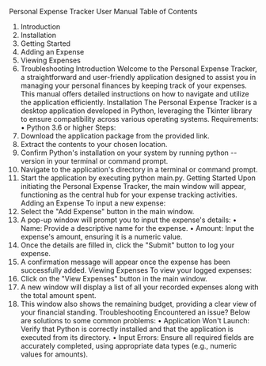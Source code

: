 Personal Expense Tracker User Manual
Table of Contents
1.	Introduction
2.	Installation
3.	Getting Started
4.	Adding an Expense
5.	Viewing Expenses
6.	Troubleshooting
Introduction
Welcome to the Personal Expense Tracker, a straightforward and user-friendly application designed to assist you in managing your personal finances by keeping track of your expenses. This manual offers detailed instructions on how to navigate and utilize the application efficiently.
Installation
The Personal Expense Tracker is a desktop application developed in Python, leveraging the Tkinter library to ensure compatibility across various operating systems.
Requirements:
•	Python 3.6 or higher
Steps:
1.	Download the application package from the provided link.
2.	Extract the contents to your chosen location.
3.	Confirm Python's installation on your system by running python --version in your terminal or command prompt.
4.	Navigate to the application's directory in a terminal or command prompt.
5.	Start the application by executing python main.py.
Getting Started
Upon initiating the Personal Expense Tracker, the main window will appear, functioning as the central hub for your expense tracking activities.
Adding an Expense
To input a new expense:
1.	Select the "Add Expense" button in the main window.
2.	A pop-up window will prompt you to input the expense's details:
•	Name: Provide a descriptive name for the expense.
•	Amount: Input the expense's amount, ensuring it is a numeric value.
3.	Once the details are filled in, click the "Submit" button to log your expense.
4.	A confirmation message will appear once the expense has been successfully added.
Viewing Expenses
To view your logged expenses:
1.	Click on the "View Expenses" button in the main window.
2.	A new window will display a list of all your recorded expenses along with the total amount spent.
3.	This window also shows the remaining budget, providing a clear view of your financial standing.
Troubleshooting
Encountered an issue? Below are solutions to some common problems:
•	Application Won't Launch: Verify that Python is correctly installed and that the application is executed from its directory.
•	Input Errors: Ensure all required fields are accurately completed, using appropriate data types (e.g., numeric values for amounts).
